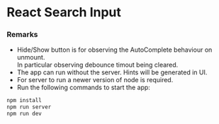 # React Search Input

### Remarks
- Hide/Show button is for observing the AutoComplete behaviour on unmount.  
In particular observing debounce timout being cleared.
- The app can run without the server. Hints will be generated in UI.
- For server to run a newer version of node is required.
- Run the following commands to start the app:
```bash
npm install
npm run server
npm run dev
```


